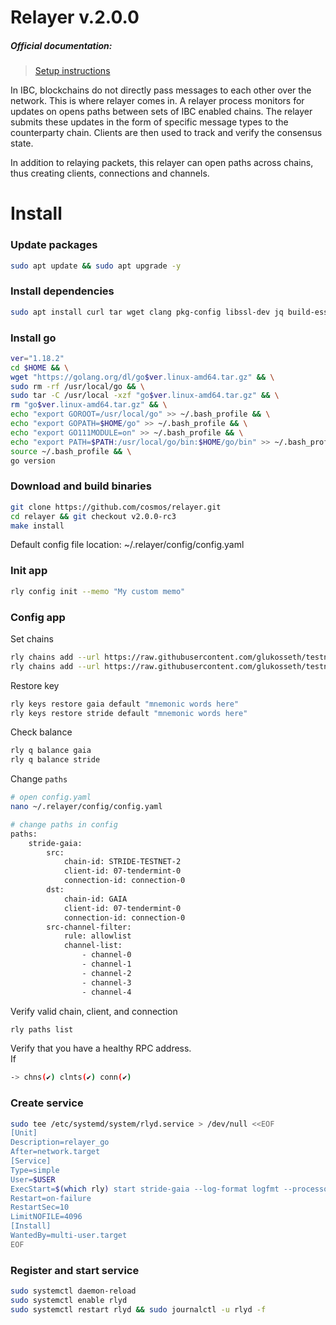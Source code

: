 # Relayer v.2.0.0

##### Official documentation:
> [Setup instructions](https://github.com/glukosseth/relayer-ibc-go)

In IBC, blockchains do not directly pass messages to each other over the network. This is where relayer comes in. A relayer process monitors for updates on opens paths between sets of IBC enabled chains. The relayer submits these updates in the form of specific message types to the counterparty chain. Clients are then used to track and verify the consensus state.

In addition to relaying packets, this relayer can open paths across chains, thus creating clients, connections and channels.

# Install

### Update packages
```Bash
sudo apt update && sudo apt upgrade -y
```

### Install dependencies
```Bash
sudo apt install curl tar wget clang pkg-config libssl-dev jq build-essential bsdmainutils ncdu git jq liblz4-tool -y
```

### Install go
```Bash
ver="1.18.2"
cd $HOME && \
wget "https://golang.org/dl/go$ver.linux-amd64.tar.gz" && \
sudo rm -rf /usr/local/go && \
sudo tar -C /usr/local -xzf "go$ver.linux-amd64.tar.gz" && \
rm "go$ver.linux-amd64.tar.gz" && \
echo "export GOROOT=/usr/local/go" >> ~/.bash_profile && \
echo "export GOPATH=$HOME/go" >> ~/.bash_profile && \
echo "export GO111MODULE=on" >> ~/.bash_profile && \
echo "export PATH=$PATH:/usr/local/go/bin:$HOME/go/bin" >> ~/.bash_profile && \
source ~/.bash_profile && \
go version
```

### Download and build binaries
```Bash
git clone https://github.com/cosmos/relayer.git
cd relayer && git checkout v2.0.0-rc3
make install
```
Default config file location: ~/.relayer/config/config.yaml

### Init app
```Bash
rly config init --memo "My custom memo"
```

### Config app
Set chains
```Bash
rly chains add --url https://raw.githubusercontent.com/glukosseth/testnet_guide/main/cosmos/usefull_for_cosmos/relayer_ibc_go_v.2.0.0/gaia.json
rly chains add --url https://raw.githubusercontent.com/glukosseth/testnet_guide/main/cosmos/usefull_for_cosmos/relayer_ibc_go_v.2.0.0/stride.json
```
Restore key
```Bash
rly keys restore gaia default "mnemonic words here"
rly keys restore stride default "mnemonic words here"
```
Check balance
```Bash
rly q balance gaia
rly q balance stride
```
Change `paths`
```Bash
# open config.yaml
nano ~/.relayer/config/config.yaml

# change paths in config
paths:
    stride-gaia:
        src:
            chain-id: STRIDE-TESTNET-2
            client-id: 07-tendermint-0
            connection-id: connection-0
        dst:
            chain-id: GAIA
            client-id: 07-tendermint-0
            connection-id: connection-0
        src-channel-filter:
            rule: allowlist
            channel-list:
                - channel-0
                - channel-1
                - channel-2
                - channel-3
                - channel-4
```
Verify valid chain, client, and connection
```Bash
rly paths list
```
Verify that you have a healthy RPC address. \
If
```Bash
-> chns(✔) clnts(✔) conn(✔)
```

### Create service
```Bash
sudo tee /etc/systemd/system/rlyd.service > /dev/null <<EOF
[Unit]
Description=relayer_go
After=network.target
[Service]
Type=simple
User=$USER
ExecStart=$(which rly) start stride-gaia --log-format logfmt --processor events
Restart=on-failure
RestartSec=10
LimitNOFILE=4096
[Install]
WantedBy=multi-user.target
EOF
```

### Register and start service
```Bash
sudo systemctl daemon-reload
sudo systemctl enable rlyd
sudo systemctl restart rlyd && sudo journalctl -u rlyd -f
```
